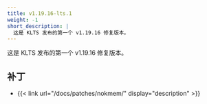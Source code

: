 ```yaml
---
title: v1.19.16-lts.1
weight: -1
short_description: |
  这是 KLTS 发布的第一个 v1.19.16 修复版本。
---
```


这是 KLTS 发布的第一个 v1.19.16 修复版本。

## 补丁

- {{< link url="/docs/patches/nokmem/" display="description" >}}
